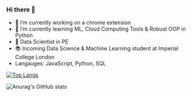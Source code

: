 ### Hi there 👋

- 🔭 I’m currently working on a chrome extension
- 🌱 I’m currently learning ML, Cloud Computing Tools & Robust OOP in Python
- 💼 Data Scientist in PE
- 📚 Incoming Data Science & Machine Learning student at Imperial College London
- Langauges: JavaScript, Python, SQL

[![Top Langs](github-readme-stats-two-green-52.vercel.app/api/top-langs/?username=imrankhan37)](https://github.com/imrankhan37/github-readme-stats)

![Anurag's GitHub stats](https://github-readme-stats-3opq4zjuw-imrankhan37s-projects.vercel.app/api?username=imrankhan37&show_icons=true)


